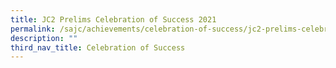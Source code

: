 ```yaml
---
title: JC2 Prelims Celebration of Success 2021
permalink: /sajc/achievements/celebration-of-success/jc2-prelims-celebration-of-success-2021/
description: ""
third_nav_title: Celebration of Success
---
```

